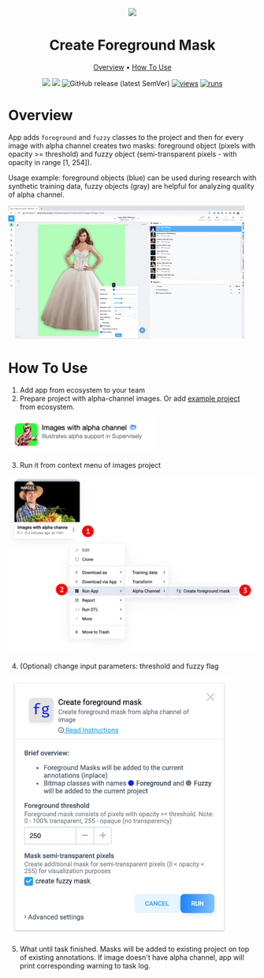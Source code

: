 <div align="center" markdown>
<img src="https://user-images.githubusercontent.com/48245050/182598346-c78d96d0-cc59-4c97-9c36-fe0a39cb57cf.png"/>

# Create Foreground Mask

<p align="center">
  <a href="#Overview">Overview</a> •
  <a href="#How-To-Use">How To Use</a>
</p>


[![](https://img.shields.io/badge/supervisely-ecosystem-brightgreen)](https://ecosystem.supervise.ly/apps/create-foreground-mask)
[![](https://img.shields.io/badge/slack-chat-green.svg?logo=slack)](https://supervise.ly/slack)
![GitHub release (latest SemVer)](https://img.shields.io/github/v/release/supervisely-ecosystem/create-foreground-mask)
[![views](https://app.supervise.ly/img/badges/views/supervisely-ecosystem/create-foreground-mask.png)](https://supervise.ly)
[![runs](https://app.supervise.ly/img/badges/runs/supervisely-ecosystem/create-foreground-mask.png)](https://supervise.ly)

</div>

# Overview

App adds `foreground` and `fuzzy` classes to the project and then for every image with alpha channel creates two masks: foreground object (pixels with opacity >= threshold) and fuzzy object (semi-transparent pixels - with opacity in range [1, 254]). 

Usage example: foreground objects (blue) can be used during research with synthetic training data, fuzzy objects (gray) are helpful for analyzing quality of alpha channel. 

<img src="media/overview.gif"/>

# How To Use

1. Add app from ecosystem to your team
2. Prepare project with alpha-channel images. Or add [example project](https://ecosystem.supervise.ly/projects/images-with-alpha-channel) from ecosystem.
   
<img  data-key="sly-module-link" data-module-slug="supervisely-ecosystem/images-with-alpha-channel" src="media/ht2.png" width="300"/>

3. Run it from context menu of images project

<img src="media/ht3.png" width="600"/>

4. (Optional) change input parameters: threshold and fuzzy flag

<img src="media/ht4.png" width="450"/>

5. What until task finished. Masks will be added to existing project on top of existing annotations. If image doesn't have alpha channel, app will print corresponding warning to task log.
